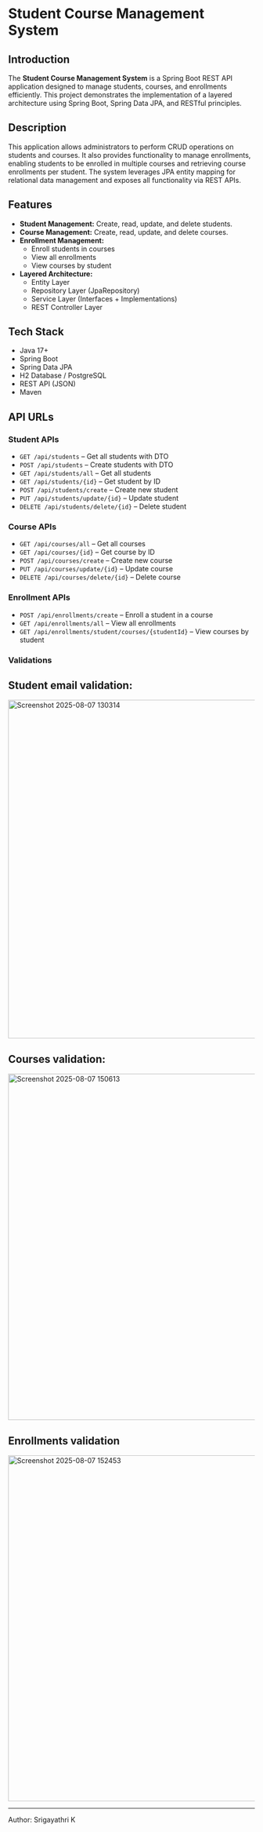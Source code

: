 # Student Course Management System

## Introduction
The **Student Course Management System** is a Spring Boot REST API application designed to manage students, courses, and enrollments efficiently. This project demonstrates the implementation of a layered architecture using Spring Boot, Spring Data JPA, and RESTful principles.

## Description
This application allows administrators to perform CRUD operations on students and courses. It also provides functionality to manage enrollments, enabling students to be enrolled in multiple courses and retrieving course enrollments per student. The system leverages JPA entity mapping for relational data management and exposes all functionality via REST APIs.

## Features
- **Student Management:** Create, read, update, and delete students.
- **Course Management:** Create, read, update, and delete courses.
- **Enrollment Management:**
  - Enroll students in courses
  - View all enrollments
  - View courses by student
- **Layered Architecture:**
  - Entity Layer
  - Repository Layer (JpaRepository)
  - Service Layer (Interfaces + Implementations)
  - REST Controller Layer

## Tech Stack
- Java 17+
- Spring Boot
- Spring Data JPA
- H2 Database / PostgreSQL
- REST API (JSON)
- Maven

## API URLs
### Student APIs
- `GET /api/students` – Get all students with DTO
- `POST /api/students` – Create students with DTO  
- `GET /api/students/all` – Get all students  
- `GET /api/students/{id}` – Get student by ID  
- `POST /api/students/create` – Create new student  
- `PUT /api/students/update/{id}` – Update student  
- `DELETE /api/students/delete/{id}` – Delete student  

### Course APIs

- `GET /api/courses/all` – Get all courses  
- `GET /api/courses/{id}` – Get course by ID  
- `POST /api/courses/create` – Create new course  
- `PUT /api/courses/update/{id}` – Update course  
- `DELETE /api/courses/delete/{id}` – Delete course  

### Enrollment APIs
- `POST /api/enrollments/create` – Enroll a student in a course  
- `GET /api/enrollments/all` – View all enrollments  
- `GET /api/enrollments/student/courses/{studentId}` – View courses by student  


### Validations

## Student email validation:

<img width="1384" height="690" alt="Screenshot 2025-08-07 130314" src="https://github.com/user-attachments/assets/9b416369-f899-4f6a-a50c-25ff594cbad9" />

## Courses validation:

<img width="1376" height="706" alt="Screenshot 2025-08-07 150613" src="https://github.com/user-attachments/assets/cbab2222-a22a-4b29-9918-9593fcb579e9" />

## Enrollments validation

<img width="1384" height="705" alt="Screenshot 2025-08-07 152453" src="https://github.com/user-attachments/assets/b67b53ee-76c6-4bda-8af2-0c786d99ffc1" />

---  

Author: Srigayathri K
